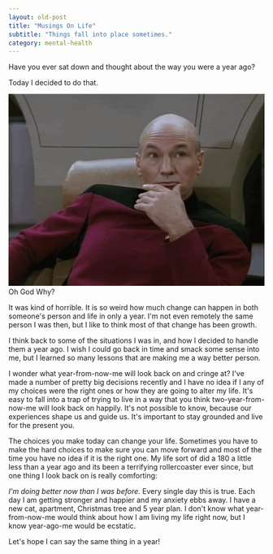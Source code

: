 ```yaml
---
layout: old-post
title: "Musings On Life"
subtitle: "Things fall into place sometimes."
category: mental-health
---
```


Have you ever sat down and thought about the way you were a year ago?

Today I decided to do that.

<p class="img-text">
	<img src="/assets/img/posts/old/img/2014Nov/shame.gif">
	Oh God Why?
</p>

It was kind of horrible. It is so weird how much change can happen in both someone's person and life in only a year. I'm not even remotely the same person I was then, but I like to think most of that change has been growth. 

I think back to some of the situations I was in, and how I decided to handle them a year ago. I wish I could go back in time and smack some sense into me, but I learned so many lessons that are making me a way better person. 

I wonder what year-from-now-me will look back on and cringe at? I've made a number of pretty big decisions recently and I have no idea if I any of my choices were the right ones or how they are going to alter my life. It's easy to fall into a trap of trying to live in a way that you think two-year-from-now-me will look back on happily. It's not possible to know, because our experiences shape us and guide us. It's important to stay grounded and live for the present you. 

The choices you make today can change your life. Sometimes you have to make the hard choices to make sure you can move forward and most of the time you have no idea if it is the right one. My life sort of did a 180 a little less than a year ago and its been a terrifying rollercoaster ever since, but one thing I look back on is really comforting:

*I'm doing better now than I was before.* Every single day this is true. Each day I am getting stronger and happier and my anxiety ebbs away. I have a new cat, apartment, Christmas tree and 5 year plan. I don't know what year-from-now-me would think about how I am living my life right now, but I know year-ago-me would be ecstatic. 

Let's hope I can say the same thing in a year!
